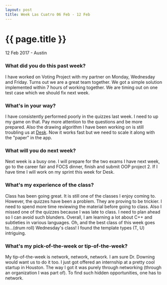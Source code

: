 ```yaml
---
layout: post
title: Week Las Cuatro 06 Feb - 12 Feb
---
```


{{ page.title }}
================

<p class="meta">12 Feb 2017 - Austin</p>

### What did you do this past week?
I have worked on Voting Project with my partner on Monday, Wednesday and Friday. Turns out we are a great team together. We got a simple solution implemented within 7 hours of working together. We are timing out on one test case which we should fix next week.

### What's in your way?
I have consistently performed poorly in the quizzes last week. I need to up my game on that. Pay more attention to the questions and be more prepared. Also the drawing algorithm I have been working on is still troubling us at [Desk](https://www.youtube.com/watch?v=WNGwBlvc7iU&feature=youtu.be). Now it works fast but we need to scale it along with the "paper" in the app.

### What will you do next week?
Next week is a busy one. I will prepare for the two exams I have next week, go to the career fair and FOCS dinner, finish and submit OOP project 2. If I have time I will work on my sprint this week for Desk.

### What's my experience of the class?
Class has been going great. It is still one of the classes I enjoy coming to. However, the quizzes have been a problem. They are proving to be trickier. I need to spend more time reviewing the material before going to class. Also I missed one of the quizzes because I was late to class. I need to plan ahead so I can avoid such blunders. Overall, I am learning a lot about C++ and subtleties in various languages. Oh, and the best class of this week goes to...(drum roll) Wednesday's class! I found the template types (T, U) intriguing.

### What's my pick-of-the-week or tip-of-the-week?
My tip-of-the-week is network, network, network. I am sure Dr. Downing would want us to do it too. I just got offered an internship at a pretty cool startup in Houston. The way I got it was purely through networking (through an organization I was part of). To find such hidden opportunities, one has to network.
